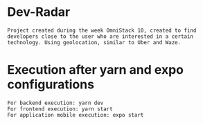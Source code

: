 # Dev-Radar
    Project created during the week OmniStack 10, created to find developers close to the user who are interested in a certain technology. Using geolocation, similar to Uber and Waze.


# Execution after yarn and expo configurations
    For backend execution: yarn dev
    For frontend execution: yarn start
    For application mobile execution: expo start
